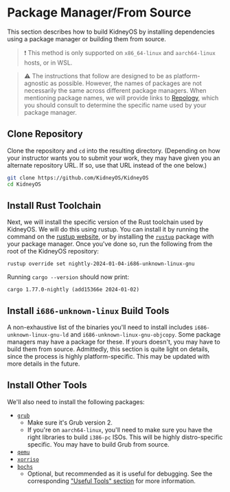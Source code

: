# Package Manager/From Source

This section describes how to build KidneyOS by installing dependencies using a package manager or building them from source.

> ❗ This method is only supported on `x86_64-linux` and `aarch64-linux` hosts, or in WSL.

> ⚠️ The instructions that follow are designed to be as platform-agnostic as possible. However, the names of packages are not necessarily the same across different package managers. When mentioning package names, we will provide links to [Repology](https://repology.org/), which you should consult to determine the specific name used by your package manager.

<!-- [> clone](clone.md) -->
<!-- BEGIN mdsh -->
## Clone Repository

Clone the repository and `cd` into the resulting directory. (Depending on how your instructor wants you to submit your work, they may have given you an alternate repository URL. If so, use that URL instead of the one below.)

```sh
git clone https://github.com/KidneyOS/KidneyOS
cd KidneyOS
```

<!-- TODO: Provide instructions for checking out the appropriate branch for once we have stable, tagged versions. -->
<!-- END mdsh -->

## Install Rust Toolchain

Next, we will install the specific version of the Rust toolchain used by KidneyOS. We will do this using rustup. You can install it by running the command on the [rustup website](https://rustup.rs/), or by installing the [`rustup`](https://repology.org/project/rustup/versions) package with your package manager. Once you've done so, run the following from the root of the KidneyOS repository:

```sh
rustup override set nightly-2024-01-04-i686-unknown-linux-gnu
```

Running `cargo --version` should now print:

```
cargo 1.77.0-nightly (add15366e 2024-01-02)
```

## Install `i686-unknown-linux` Build Tools

A non-exhaustive list of the binaries you'll need to install includes `i686-unknown-linux-gnu-ld` and `i686-unknown-linux-gnu-objcopy`. Some package managers may have a package for these. If yours doesn't, you may have to build them from source. Admittedly, this section is quite light on details, since the process is highly platform-specific. This may be updated with more details in the future. <!-- TODO: Provide more detailed instructions on how to do this, or a link to somewhere which does? -->

## Install Other Tools

We'll also need to install the following packages:

- [`grub`](https://repology.org/project/grub/versions)
  - Make sure it's Grub version 2.
  - If you're on `aarch64-linux`, you'll need to make sure you have the right libraries to build `i386-pc` ISOs. This will be highly distro-specific specific. You may have to build Grub from source.
- [`qemu`](https://repology.org/project/qemu/versions)
- [`xorriso`](https://repology.org/project/xorriso/versions)
- [`bochs`](https://repology.org/project/bochs/versions)
  - Optional, but recommended as it is useful for debugging. See the corresponding ["Useful Tools" section](../useful-tools.md#bochs) for more information.
